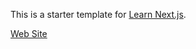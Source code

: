 This is a starter template for [Learn Next.js](https://nextjs.org/learn).

[Web Site](https://nextjs-blog-wine-mu.vercel.app/)
